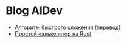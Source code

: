 # Blog AIDev

- [Алгоритм быстрого сложения (перевод)](./fast-sum.md)
- [Простой калькулятор на Rust](./calc-in-rust.md)
